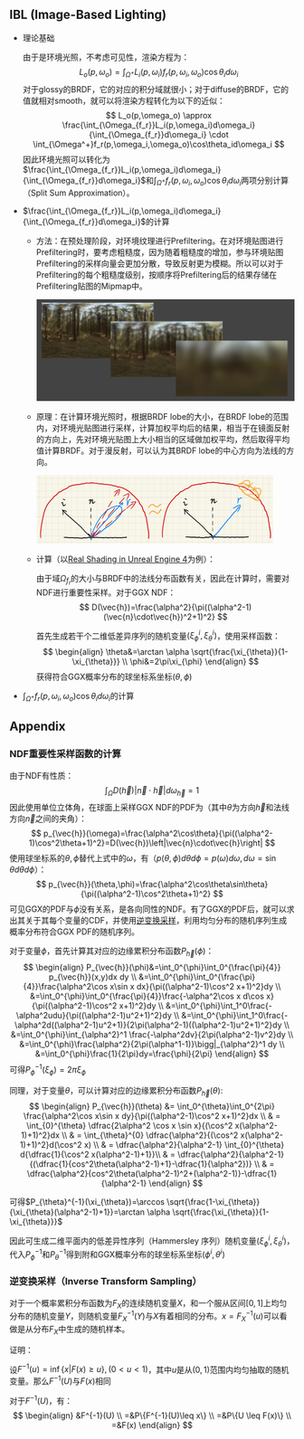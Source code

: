 ## IBL (Image-Based Lighting)

* 理论基础

  由于是环境光照，不考虑可见性，渲染方程为：
  $$
  L_o(p,\omega_o)=\int_{\Omega^+}L_i(p,\omega_i)f_r(p,\omega_i,\omega_o)\cos\theta_id\omega_i
  $$
  对于glossy的BRDF，它的对应的积分域就很小；对于diffuse的BRDF，它的值就相对smooth，就可以将渲染方程转化为以下的近似：
  $$
  L_o(p,\omega_o) \approx \frac{\int_{\Omega_{f_r}}L_i(p,\omega_i)d\omega_i}{\int_{\Omega_{f_r}}d\omega_i} \cdot \int_{\Omega^+}f_r(p,\omega_i,\omega_o)\cos\theta_id\omega_i
  $$
  因此环境光照可以转化为$\frac{\int_{\Omega_{f_r}}L_i(p,\omega_i)d\omega_i}{\int_{\Omega_{f_r}}d\omega_i}$和$\int_{\Omega^+}f_r(p,\omega_i,\omega_o)\cos\theta_id\omega_i$两项分别计算（Split Sum Approximation）。

* $\frac{\int_{\Omega_{f_r}}L_i(p,\omega_i)d\omega_i}{\int_{\Omega_{f_r}}d\omega_i}$的计算

  * 方法：在预处理阶段，对环境纹理进行Prefiltering。在对环境贴图进行Prefiltering时，要考虑粗糙度，因为随着粗糙度的增加，参与环境贴图Prefiltering的采样向量会更加分散，导致反射更为模糊。所以可以对于Prefiltering的每个粗糙度级别，按顺序将Prefiltering后的结果存储在Prefiltering贴图的Mipmap中。

    <img src="Environment_mapping.assets\image-20210413181433913.png" alt="image-20210413181433913" style="zoom:50%;" />

  * 原理：在计算环境光照时，根据BRDF lobe的大小，在BRDF lobe的范围内，对环境光贴图进行采样，计算加权平均后的结果，相当于在镜面反射的方向上，先对环境光贴图上大小相当的区域做加权平均，然后取得平均值计算BRDF。对于漫反射，可以认为其BRDF lobe的中心方向为法线的方向。

    <img src="Environment_mapping.assets\image-20210413181612024.png" alt="image-20210413181612024" style="zoom:50%;" />

  * 计算（以[Real Shading in Unreal Engine 4](https://blog.selfshadow.com/publications/s2013-shading-course/karis/s2013_pbs_epic_notes_v2.pdf)为例）：

    由于域$\Omega_{f_r}$的大小与BRDF中的法线分布函数有关，因此在计算时，需要对NDF进行重要性采样。对于GGX NDF：
    $$
    D(\vec{h})=\frac{\alpha^2}{\pi((\alpha^2-1)(\vec{n}\cdot\vec{h})^2+1)^2}
    $$
    
    首先生成若干个二维低差异序列的随机变量$(\xi_{\phi}^i,\xi_{\theta}^i)$，使用采样函数：
    $$
    \begin{align}
    \theta&=\arctan \alpha \sqrt{\frac{\xi_{\theta}}{1-\xi_{\theta}}} \\
    \phi&=2\pi\xi_{\phi}
    \end{align}
    $$
    获得符合GGX概率分布的球坐标系坐标$(\theta,\phi)$
  
* $\int_{\Omega^+}f_r(p,\omega_i,\omega_o)\cos\theta_id\omega_i$的计算

  

  
  
  
  
  
  
  
  
  
  
  
  
  
  
  
  
  
  
  

## Appendix

### NDF重要性采样函数的计算

由于NDF有性质：
$$
\int_{\Omega}D(\vec{h})\left|\vec{n}\cdot\vec{h}\right|d\omega_{\vec{h}}=1
$$
因此使用单位立体角，在球面上采样GGX NDF的PDF为（其中$\theta$为方向$\vec{h}$和法线方向$\vec{n}$之间的夹角）：
$$
p_{\vec{h}}(\omega)=\frac{\alpha^2\cos\theta}{\pi((\alpha^2-1)\cos^2\theta+1)^2}=D(\vec{h})\left|\vec{n}\cdot\vec{h}\right|
$$
使用球坐标系的$\theta,\phi$替代上式中的$\omega$，有（$p(\theta,\phi)d\theta d\phi=p(\omega)d\omega, d\omega = \sin\theta d\theta d\phi$）：
$$
p_{\vec{h}}(\theta,\phi)=\frac{\alpha^2\cos\theta\sin\theta}{\pi((\alpha^2-1)\cos^2\theta+1)^2}
$$
可见GGX的PDF与$\phi$没有关系，是各向同性的NDF。有了GGX的PDF后，就可以求出其关于其每个变量的CDF，并使用[逆变换采样](https://en.wikipedia.org/wiki/Inverse_transform_sampling)，利用均匀分布的随机序列生成概率分布符合GGX PDF的随机序列。

对于变量$\phi$，首先计算其对应的边缘累积分布函数$P_{\vec{h}}(\phi)$：
$$
\begin{align}
P_{\vec{h}}(\phi)&=\int_0^{\phi}\int_0^{\frac{\pi}{4}} p_{\vec{h}}(x,y)dx dy \\
&=\int_0^{\phi}\int_0^{\frac{\pi}{4}}\frac{\alpha^2\cos x\sin x dx}{\pi((\alpha^2-1)\cos^2 x+1)^2}dy \\
&=\int_0^{\phi}\int_0^{\frac{\pi}{4}}\frac{-\alpha^2\cos x d\cos x}{\pi((\alpha^2-1)\cos^2 x+1)^2}dy \\
&=\int_0^{\phi}\int_1^0\frac{-\alpha^2udu}{\pi((\alpha^2-1)u^2+1)^2}dy \\
&=\int_0^{\phi}\int_1^0\frac{-\alpha^2d((\alpha^2-1)u^2+1)}{2\pi(\alpha^2-1)((\alpha^2-1)u^2+1)^2}dy \\
&=\int_0^{\phi}\int_{\alpha^2}^1 \frac{-\alpha^2dv}{2\pi(\alpha^2-1)v^2}dy \\
&=\int_0^{\phi}\frac{\alpha^2}{2\pi(\alpha^1-1)}\bigg|_{\alpha^2}^1 dy \\
&=\int_0^{\phi}\frac{1}{2\pi}dy=\frac{\phi}{2\pi}
\end{align}
$$
可得$P^{-1}_{\phi}(\xi_{\phi})=2\pi\xi_{\phi}$

同理，对于变量$\theta$，可以计算对应的边缘累积分布函数$P_{\vec{h}}(\theta)$:
$$
\begin{align}
P_{\vec{h}}(\theta) &= \int_0^{\theta}\int_0^{2\pi} \frac{\alpha^2\cos x\sin x dy}{\pi((\alpha^2-1)\cos^2 x+1)^2}dx \\
& = \int_{0}^{\theta} \dfrac{2\alpha^2 \cos x \sin x}{(\cos^2 x(\alpha^2-1)+1)^2}dx \\ 
& = \int_{\theta}^{0} \dfrac{\alpha^2}{(\cos^2 x(\alpha^2-1)+1)^2}d(\cos^2 x) \\ 
& = \dfrac{\alpha^2}{\alpha^2-1} \int_{0}^{\theta} d{\dfrac{1}{\cos^2 x(\alpha^2-1)+1}}\\ 
& = \dfrac{\alpha^2}{\alpha^2-1} {(\dfrac{1}{cos^2\theta(\alpha^2-1)+1}-\dfrac{1}{\alpha^2})} \\ 
& = \dfrac{\alpha^2}{cos^2\theta(\alpha^2-1)^2+(\alpha^2-1)}-\dfrac{1}{\alpha^2-1}
\end{align}
$$

可得$P_{\theta}^{-1}(\xi_{\theta})=\arccos \sqrt{\frac{1-\xi_{\theta}}{\xi_{\theta}(\alpha^2-1)+1}}=\arctan \alpha \sqrt{\frac{\xi_{\theta}}{1-\xi_{\theta}}}$

因此可生成二维平面内的低差异性序列（Hammersley 序列）随机变量$(\xi_{\phi}^i,\xi_{\theta}^i)$，代入$P^{-1}_{\phi}$和$P_{\theta}^{-1}$得到附和GGX概率分布的球坐标系坐标$(\phi^i,\theta^i)$

### 逆变换采样（Inverse Transform Sampling）

对于一个概率累积分布函数为$F_X$的连续随机变量$X$，和一个服从区间$[0,1]$上均匀分布的随机变量$Y$，则随机变量$F_X^{-1}(Y)$与$X$有着相同的分布。$x=F_X^{-1}(u)$可以看做是从分布$F_X$中生成的随机样本。

证明：

设$F^{-1}(u)=\inf\{x|F(x)\geq u\}, (0<u<1)$，其中$u$是从$(0,1)$范围内均匀抽取的随机变量。那么$F^{-1}(U)$与$F(x)$相同

对于$F^{-1}(U)$，有：
$$
\begin{align}
&F^{-1}(U) \\
=&P\{F^{-1}(U)\leq x\} \\
=&P\{U \leq F(x)\} \\
=&F(x)
\end{align}
$$


